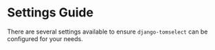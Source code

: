 
# Settings Guide

There are several settings available to ensure `django-tomselect` can be configured for your needs.
